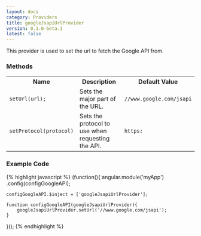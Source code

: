 ```yaml
---
layout: docs
category: Providers
title: googleJsapiUrlProvider
version: 0.1.0-beta.1
latest: false
---
```


This provider is used to set the url to fetch the Google API from.

### Methods
<table class="table">
    <tr>
        <th>Name</th>
        <th>Description</th>
        <th>Default Value</th>
    </tr>
    <tr>
        <td><p><code>setUrl(url);</code></p></td>
        <td>Sets the major part of the URL.</td>
        <td><p><code>//www.google.com/jsapi</code></p></td>
    </tr>
    <tr>
        <td><p><code>setProtocol(protocol)</code></p></td>
        <td>Sets the protocol to use when requesting the API.</td>
        <td><p><code>https:</code></p></td>
    </tr>
</table>

### Example Code
{% highlight javascript %}
(function(){
    angular.module('myApp')
        .config(configGoogleAPI);
    
    configGoogleAPI.$inject = ['googleJsapiUrlProvider'];
    
    function configGoogleAPI(googleJsapiUrlProvider){
        googleJsapiUrlProvider.setUrl('//www.google.com/jsapi');
    }
}();
{% endhighlight %}
